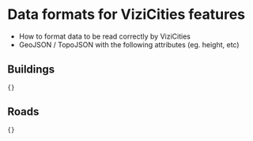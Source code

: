 # Data formats for ViziCities features

* How to format data to be read correctly by ViziCities
* GeoJSON / TopoJSON with the following attributes (eg. height, etc)

## Buildings

```
{}
```

## Roads

```
{}
```